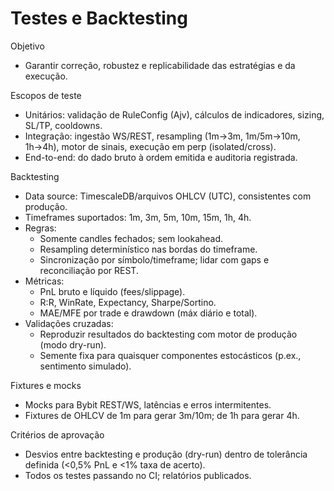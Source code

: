 # Testes e Backtesting

Objetivo
- Garantir correção, robustez e replicabilidade das estratégias e da execução.

Escopos de teste
- Unitários: validação de RuleConfig (Ajv), cálculos de indicadores, sizing, SL/TP, cooldowns.
- Integração: ingestão WS/REST, resampling (1m→3m, 1m/5m→10m, 1h→4h), motor de sinais, execução em perp (isolated/cross).
- End-to-end: do dado bruto à ordem emitida e auditoria registrada.

Backtesting
- Data source: TimescaleDB/arquivos OHLCV (UTC), consistentes com produção.
- Timeframes suportados: 1m, 3m, 5m, 10m, 15m, 1h, 4h.
- Regras:
  - Somente candles fechados; sem lookahead.
  - Resampling determinístico nas bordas do timeframe.
  - Sincronização por símbolo/timeframe; lidar com gaps e reconciliação por REST.
- Métricas:
  - PnL bruto e líquido (fees/slippage).
  - R:R, WinRate, Expectancy, Sharpe/Sortino.
  - MAE/MFE por trade e drawdown (máx diário e total).
- Validações cruzadas:
  - Reproduzir resultados do backtesting com motor de produção (modo dry-run).
  - Semente fixa para quaisquer componentes estocásticos (p.ex., sentimento simulado).

Fixtures e mocks
- Mocks para Bybit REST/WS, latências e erros intermitentes.
- Fixtures de OHLCV de 1m para gerar 3m/10m; de 1h para gerar 4h.

Critérios de aprovação
- Desvios entre backtesting e produção (dry-run) dentro de tolerância definida (<0,5% PnL e <1% taxa de acerto).
- Todos os testes passando no CI; relatórios publicados.